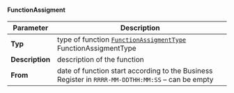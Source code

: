 #### FunctionAssigment
| Parameter | Description |
| ----------- | ----------- |
| **Typ** | type of function [`FunctionAssigmentType`](#FunctionAssigmentType) FunctionAssigmentType |
| **Description** | description of the function |
| **From** | date of function start according to the Business Register in  `RRRR-MM-DDTHH:MM:SS` – can be empty |